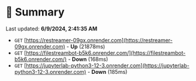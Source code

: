 # 📖 Summary
Last updated: **6/9/2024, 2:41:35 AM**

- `GET` [https://restreamer-09gx.onrender.com](https://restreamer-09gx.onrender.com) - **Up** (21878ms)
- `GET` [https://filestreambot-b5k6.onrender.com/](https://filestreambot-b5k6.onrender.com/) - **Down** (168ms)
- `GET` [https://jupyterlab-python3-12-3.onrender.com](https://jupyterlab-python3-12-3.onrender.com) - **Down** (185ms)
